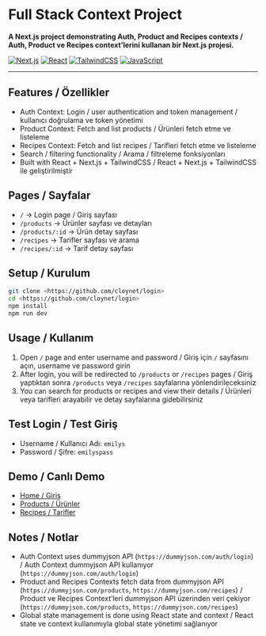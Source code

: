 # Full Stack Context Project

**A Next.js project demonstrating Auth, Product and Recipes contexts / Auth, Product ve Recipes context’lerini kullanan bir Next.js projesi.**

[![Next.js](https://img.shields.io/badge/Next.js-000000?style=for-the-badge&logo=next.js&logoColor=white)](https://nextjs.org/)
[![React](https://img.shields.io/badge/React-61DAFB?style=for-the-badge&logo=react&logoColor=black)](https://reactjs.org/)
[![TailwindCSS](https://img.shields.io/badge/TailwindCSS-06B6D4?style=for-the-badge&logo=tailwind-css&logoColor=white)](https://tailwindcss.com/)
[![JavaScript](https://img.shields.io/badge/JavaScript-F7DF1E?style=for-the-badge&logo=javascript&logoColor=black)](https://www.javascript.com/)

---

## Features / Özellikler
- Auth Context: Login / user authentication and token management / kullanıcı doğrulama ve token yönetimi  
- Product Context: Fetch and list products / Ürünleri fetch etme ve listeleme  
- Recipes Context: Fetch and list recipes / Tarifleri fetch etme ve listeleme  
- Search / filtering functionality / Arama / filtreleme fonksiyonları  
- Built with React + Next.js + TailwindCSS / React + Next.js + TailwindCSS ile geliştirilmiştir

## Pages / Sayfalar
- `/` → Login page / Giriş sayfası
- `/products` → Ürünler sayfası ve detayları
- `/products/:id` → Ürün detay sayfası
- `/recipes` → Tarifler sayfası ve arama
- `/recipes/:id` → Tarif detay sayfası

## Setup / Kurulum
```bash
git clone <https://github.com/cloynet/login>
cd <https://github.com/cloynet/login>
npm install
npm run dev
```

## Usage / Kullanım
1. Open `/` page and enter username and password / Giriş için `/` sayfasını açın, username ve password girin  
2. After login, you will be redirected to `/products` or `/recipes` pages / Giriş yaptıktan sonra `/products` veya `/recipes` sayfalarına yönlendirileceksiniz  
3. You can search for products or recipes and view their details / Ürünleri veya tarifleri arayabilir ve detay sayfalarına gidebilirsiniz

## Test Login / Test Giriş
- Username / Kullanıcı Adı: `emilys`  
- Password / Şifre: `emilyspass`

## Demo / Canlı Demo
- [Home / Giriş](https://login-amber-seven.vercel.app/)  
- [Products / Ürünler](https://login-amber-seven.vercel.app/products)  
- [Recipes / Tarifler](https://login-amber-seven.vercel.app/recipes)

## Notes / Notlar
- Auth Context uses dummyjson API (`https://dummyjson.com/auth/login`) / Auth Context dummyjson API kullanıyor (`https://dummyjson.com/auth/login`)  
- Product and Recipes Contexts fetch data from dummyjson API (`https://dummyjson.com/products`, `https://dummyjson.com/recipes`) / Product ve Recipes Context’leri dummyjson API üzerinden veri çekiyor (`https://dummyjson.com/products`, `https://dummyjson.com/recipes`)  
- Global state management is done using React state and context / React state ve context kullanımıyla global state yönetimi sağlanıyor
